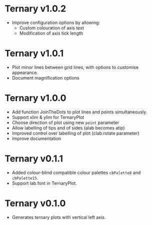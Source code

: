 # Ternary v1.0.2
 - Improve configuration options by allowing:
   - Custom colouration of axis text
   - Modification of axis tick length

# Ternary v1.0.1
 - Plot minor lines between grid lines, with options to customise appearance.
 - Document magnification options

# Ternary v1.0.0
 - Add function JoinTheDots to plot lines and points simultaneously.
 - Support xlim & ylim for TernaryPlot
 - Choose direction of plot using new `point` parameter
 - Allow labelling of tips and of sides (alab becomes atip)
 - Improved control over labelling of plot (clab.rotate parameter)
 - Improve documentation

# Ternary v0.1.1
 - Added colour-blind compatible colour palettes `cbPalette8` and `cbPalette15`.
 - Support lab.font in TernaryPlot.

# Ternary v0.1.0
 - Generates ternary plots with vertical left axis.
